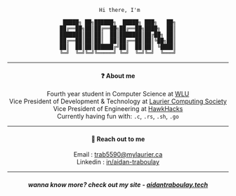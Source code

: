 <div align="center">

```
 Hi there, I'm
 
 █████╗ ██╗██████╗  █████╗ ███╗   ██╗
██╔══██╗██║██╔══██╗██╔══██╗████╗  ██║
███████║██║██║  ██║███████║██╔██╗ ██║
██╔══██║██║██║  ██║██╔══██║██║╚██╗██║
██║  ██║██║██████╔╝██║  ██║██║ ╚████║
╚═╝  ╚═╝╚═╝╚═════╝ ╚═╝  ╚═╝╚═╝  ╚═══╝
```

<hr>

#### :question: About me 

Fourth year student in Computer Science at [WLU](https://wlu.ca)  
Vice President of Development & Technology at [Laurier Computing Society](https://lauriercs.ca)  
Vice President of Engineering at [HawkHacks](https://hawkhacks.ca)  
Currently having fun with: `.c`, `.rs`, `.sh`, `.go`  

<hr>

#### :speech_balloon: Reach out to me 

Email : [trab5590@mylaurier.ca](mailto:trab5590@mylaurier.ca)  
Linkedin : [in/aidan-traboulay](https://linkedin.com/in/aidan-traboulay)  

<hr>

##### wanna know more? check out my site - [aidantraboulay.tech](https://aidantraboulay.tech)
